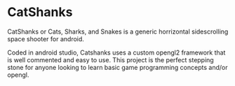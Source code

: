CatShanks
=========

CatShanks or Cats, Sharks, and Snakes is a generic horrizontal sidescrolling space shooter for android. 

Coded in android studio, Catshanks uses a custom opengl2 framework that is well commented and easy to use.
This project is the perfect stepping stone for anyone looking to learn basic game programming concepts
and/or opengl.
